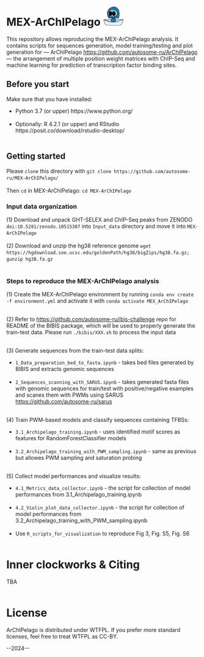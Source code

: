 # MEX-ArChIPelago <img src='./Archipelago.png' width='55'>
This repository allows reproducing the MEX-ArChIPelago analysis. It contains scripts for sequences generation, model training/testing and plot generation for — ArChIPelago <https://github.com/autosome-ru/ArChIPelago> — the arrangement of multiple position weight matrices with ChIP-Seq and machine learning for prediction of transcription factor binding sites.
</br>
 
## Before you start

Make sure that you have installed:
<ul>
<li>Python 3.7 (or upper) https://www.python.org/</br></br>
<li>Optionally: R 4.2.1 (or upper) and RStudio https://posit.co/download/rstudio-desktop/</br></br>
</ul>

## Getting started

Please ```clone``` this directory with ```git clone https://github.com/autosome-ru/MEX-ArChIPelago/```</br></br>
Then ```cd``` in MEX-ArChIPelago: ```cd MEX-ArChIPelago```</br>

### Input data organization
(1) Download and unpack GHT-SELEX and ChIP-Seq peaks from ZENODO ```doi:10.5281/zenodo.10515307``` into ```Input_data``` directory and move it into ```MEX-ArChIPelago``` </br></br>
(2) Download and unzip the hg38 reference genome ```wget https://hgdownload.soe.ucsc.edu/goldenPath/hg38/bigZips/hg38.fa.gz; gunzip hg38.fa.gz```</br></br>

### Steps to reproduce the MEX-ArChIPelago analysis
(1) Create the MEX-ArChIPelago environment by running ```conda env create -f environment.yml``` and activate it with ```conda activate MEX_ArChIPelago```</br></br>

(2) Refer to <https://github.com/autosome-ru/ibis-challenge> repo for README of the BIBIS package, which will be used to properly generate the train-test data. Please run ```./bibis/XXX.sh``` to process the input data</br></br>

(3) Generate sequences from the train-test data splits:
-  ```1_Data_preparation_bed_to_fasta.ipynb``` - takes bed files generated by BIBIS and extracts genomic sequences</br></br>
-  ```2_Sequences_scanning_with_SARUS.ipynb``` - takes generated fasta files with genomic sequences for train/test with positive/negative examples and scanes them with PWMs using SARUS <https://github.com/autosome-ru/sarus></br></br>

(4) Train PWM-based models and classify sequences containing TFBSs:
-  ```3.1_Archipelago_training.ipynb``` - uses identified motif scores as features for RandomForestClassifier models</br></br>
-  ```3.2_Archipelago_training_with_PWM_sampling.ipynb``` - same as previous but allowes PWM sampling and saturation probing</br></br>

(5) Collect model performances and visualize results:
-  ```4.1_Metrics_data_collector.ipynb``` - the script for collection of model performances from 3.1_Archipelago_training.ipynb</br></br>
-  ```4.2_Violin_plot_data_collector.ipynb``` - the script for collection of model performances from 3.2_Archipelago_training_with_PWM_sampling.ipynb</br></br>
-  Use ```R_scripts_for_visualization``` to reproduce Fig 3, Fig. S5, Fig. S6</br></br>

# Inner clockworks & Citing
TBA
</br></br>

# License
ArChIPelago is distributed under WTFPL. If you prefer more standard licenses, feel free to treat WTFPL as CC-BY.

--2024--
